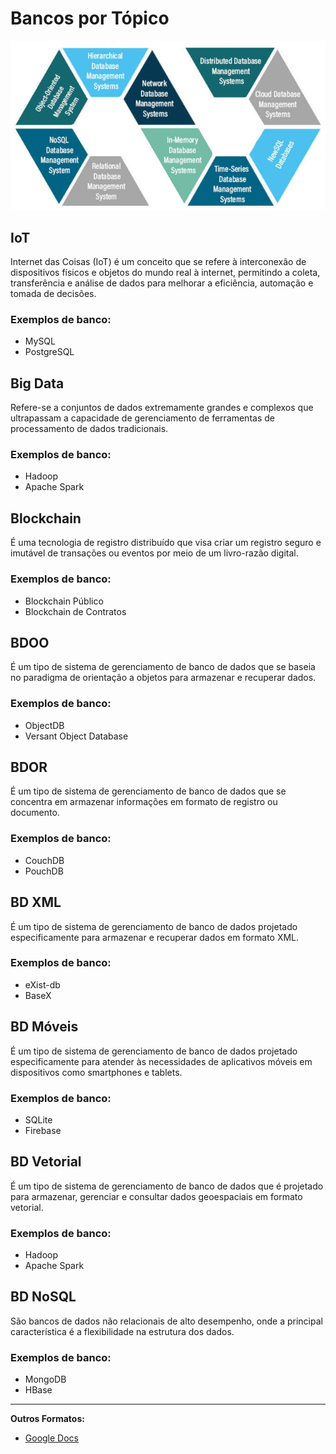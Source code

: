 # Bancos por Tópico
![Bancos por Tópico](images/banner.png)

## IoT
Internet das Coisas (IoT) é um conceito que se refere à interconexão de dispositivos físicos e objetos do mundo real à internet, permitindo a coleta, transferência e análise de dados para melhorar a eficiência, automação e tomada de decisões.

### Exemplos de banco:
- MySQL
- PostgreSQL

## Big Data
Refere-se a conjuntos de dados extremamente grandes e complexos que ultrapassam a capacidade de gerenciamento de ferramentas de processamento de dados tradicionais.

### Exemplos de banco:
- Hadoop
- Apache Spark

## Blockchain
É uma tecnologia de registro distribuído que visa criar um registro seguro e imutável de transações ou eventos por meio de um livro-razão digital.

### Exemplos de banco:
- Blockchain Público
- Blockchain de Contratos

## BDOO
É um tipo de sistema de gerenciamento de banco de dados que se baseia no paradigma de orientação a objetos para armazenar e recuperar dados.

### Exemplos de banco:
- ObjectDB
- Versant Object Database

## BDOR
É um tipo de sistema de gerenciamento de banco de dados que se concentra em armazenar informações em formato de registro ou documento.

### Exemplos de banco:
- CouchDB
- PouchDB

## BD XML
É um tipo de sistema de gerenciamento de banco de dados projetado especificamente para armazenar e recuperar dados em formato XML.

### Exemplos de banco:
- eXist-db
- BaseX

## BD Móveis
É um tipo de sistema de gerenciamento de banco de dados projetado especificamente para atender às necessidades de aplicativos móveis em dispositivos como smartphones e tablets.

### Exemplos de banco:
- SQLite
- Firebase

## BD Vetorial
É um tipo de sistema de gerenciamento de banco de dados que é projetado para armazenar, gerenciar e consultar dados geoespaciais em formato vetorial.

### Exemplos de banco:
- Hadoop
- Apache Spark

## BD NoSQL
São bancos de dados não relacionais de alto desempenho, onde a principal característica é a flexibilidade na estrutura dos dados.

### Exemplos de banco:
- MongoDB
- HBase

---
**Outros Formatos:**
- [Google Docs](https://docs.google.com/document/d/11dq27YRjPJLBA9yhSSSbR7WHGDC_npuHitFv2JzN-kQ/edit?usp=sharing)
  
